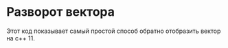 #  Разворот вектора

Этот код показывает самый простой способ обратно отобразить вектор на c++ 11.

